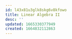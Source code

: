 ```yaml
---
id: l43x81u3glk8skg6v8kfowo
title: Linear Algebra II
desc: ''
updated: 1665330377949
created: 1664832112863
---
```



